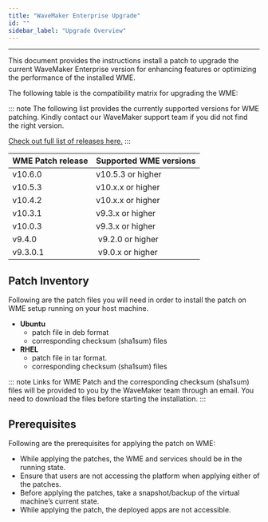 ```yaml
---
title: "WaveMaker Enterprise Upgrade"
id: ""
sidebar_label: "Upgrade Overview"
---
```

---

This document provides the instructions install a patch to upgrade the current WaveMaker Enterprise version for enhancing features or optimizing the performance of the installed WME.

The following table is the compatibility matrix for upgrading the WME:

::: note
The following list provides the currently supported versions for WME patching. Kindly contact our WaveMaker support team if you did not find the right version.

[Check out full list of releases here.](/learn/wavemaker-release-notes#current-release-details)
:::

| **WME Patch release** | **Supported WME versions** |
| --- | --- |
| v10.6.0  |  v10.5.3 or higher |
| v10.5.3  |  v10.x.x or higher |
| v10.4.2  |  v10.x.x or higher |
| v10.3.1  |  v9.3.x or higher  |
| v10.0.3  |  v9.3.x or higher  |
| v9.4.0   |  v9.2.0 or higher |
| v9.3.0.1 |  v9.0.x or higher |

## Patch Inventory

Following are the patch files you will need in order to install the patch on WME setup running on your host machine.

- **Ubuntu**
  - patch file in deb format
  - corresponding checksum (sha1sum) files
- **RHEL**
  - patch file in tar format.
  - corresponding checksum (sha1sum) files

::: note
Links for WME Patch and the corresponding checksum (sha1sum) files will be provided to you by the WaveMaker team through an email. You need to download the files before starting the installation.
:::

## Prerequisites

Following are the prerequisites for applying the patch on WME:

- While applying the patches, the WME and services should be in the running state.
- Ensure that users are not accessing the platform when applying either of the patches.
- Before applying the patches, take a snapshot/backup of the virtual machine’s current state.
- While applying the patch, the deployed apps are not accessible.
